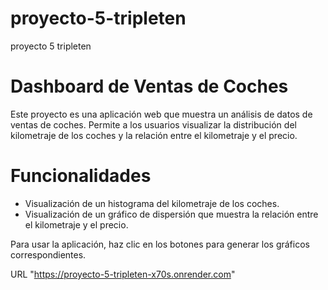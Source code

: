 # proyecto-5-tripleten
proyecto 5 tripleten

# Dashboard de Ventas de Coches

Este proyecto es una aplicación web que muestra un análisis de datos de ventas de coches. 
Permite a los usuarios visualizar la distribución del kilometraje de los coches y la relación entre el kilometraje y el precio.

# Funcionalidades

- Visualización de un histograma del kilometraje de los coches.
- Visualización de un gráfico de dispersión que muestra la relación entre el kilometraje y el precio.

Para usar la aplicación, haz clic en los botones para generar los gráficos correspondientes.

URL "https://proyecto-5-tripleten-x70s.onrender.com"
